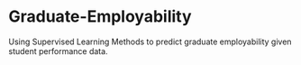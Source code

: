 # Graduate-Employability
Using Supervised Learning Methods to predict graduate employability given student performance data. 
